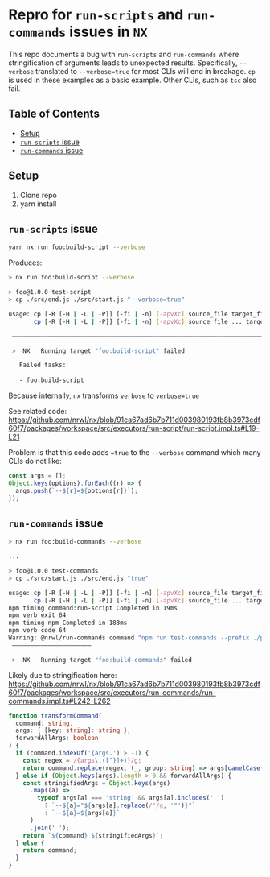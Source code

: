 # Repro for `run-scripts` and `run-commands` issues in `NX`

This repo documents a bug with `run-scripts` and `run-commands` where stringification of arguments leads to unexpected results. Specifically, `--verbose` translated to `--verbose=true` for most CLIs will end in breakage. `cp` is used in these examples as a basic example. Other CLIs, such as `tsc` also fail.

## Table of Contents

* [Setup](#setup)
* [`run-scripts` issue](#run-scripts-issue)
* [`run-commands` issue](#run-commands-issue)


## Setup
1. Clone repo
2. yarn install


## `run-scripts` issue

```bash
yarn nx run foo:build-script --verbose
```

Produces:
```bash
> nx run foo:build-script --verbose

> foo@1.0.0 test-script
> cp ./src/end.js ./src/start.js "--verbose=true"

usage: cp [-R [-H | -L | -P]] [-fi | -n] [-apvXc] source_file target_file
       cp [-R [-H | -L | -P]] [-fi | -n] [-apvXc] source_file ... target_directory

 ————————————————————————————————————————————————————————————————————————————————————————————————————————————————————————————————————————————————————————————————————————————————————————————————————————————————————————————————————————————————————————————————————————————————————————————————————

 >  NX   Running target "foo:build-script" failed

   Failed tasks:
   
   - foo:build-script
```

Because internally, `nx` transforms `verbose` to `verbose=true`

See related code: https://github.com/nrwl/nx/blob/91ca67ad6b7b711d003980193fb8b3973cdf60f7/packages/workspace/src/executors/run-script/run-script.impl.ts#L19-L21

Problem is that this code adds `=true` to the `--verbose` command which many CLIs do not like:
```ts
const args = [];
Object.keys(options).forEach((r) => {
  args.push(`--${r}=${options[r]}`);
});
```

## `run-commands` issue


```bash
> nx run foo:build-commands --verbose

...

> foo@1.0.0 test-commands
> cp ./src/start.js ./src/end.js "true"

usage: cp [-R [-H | -L | -P]] [-fi | -n] [-apvXc] source_file target_file
       cp [-R [-H | -L | -P]] [-fi | -n] [-apvXc] source_file ... target_directory
npm timing command:run-script Completed in 19ms
npm verb exit 64
npm timing npm Completed in 183ms
npm verb code 64
Warning: @nrwl/run-commands command "npm run test-commands --prefix ./packages/foo --verbose=true" exited with non-zero status code
 ——————————————————————

 >  NX   Running target "foo:build-commands" failed
```

Likely due to stringification here:
https://github.com/nrwl/nx/blob/91ca67ad6b7b711d003980193fb8b3973cdf60f7/packages/workspace/src/executors/run-commands/run-commands.impl.ts#L242-L262

```ts
function transformCommand(
  command: string,
  args: { [key: string]: string },
  forwardAllArgs: boolean
) {
  if (command.indexOf('{args.') > -1) {
    const regex = /{args\.([^}]+)}/g;
    return command.replace(regex, (_, group: string) => args[camelCase(group)]);
  } else if (Object.keys(args).length > 0 && forwardAllArgs) {
    const stringifiedArgs = Object.keys(args)
      .map((a) =>
        typeof args[a] === 'string' && args[a].includes(' ')
          ? `--${a}="${args[a].replace(/"/g, '"')}"`
          : `--${a}=${args[a]}`
      )
      .join(' ');
    return `${command} ${stringifiedArgs}`;
  } else {
    return command;
  }
}
```